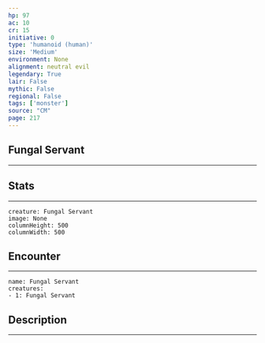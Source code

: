 ```yaml
---
hp: 97
ac: 10
cr: 15
initiative: 0
type: 'humanoid (human)'    
size: 'Medium'
environment: None
alignment: neutral evil
legendary: True
lair: False
mythic: False
regional: False
tags: ['monster']
source: "CM"
page: 217
---
```


## Fungal Servant
---



## Stats
---

```statblock
creature: Fungal Servant
image: None
columnHeight: 500
columnWidth: 500
```

## Encounter
---

```encounter-table
name: Fungal Servant
creatures:
- 1: Fungal Servant
```

## Description
---




